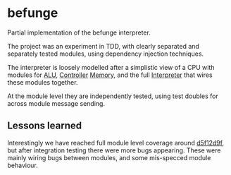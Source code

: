 # befunge

Partial implementation of the befunge interpreter.

The project was an experiment in TDD, with clearly separated and separately tested modules, using dependency injection techniques.

The interpreter is loosely modelled after a simplistic view of a CPU with modules for [ALU](/lib/befunge/alu.rb), [Controller](/lib/befunge/controller.rb) [Memory](/lib/befunge/memory.rb), and the full [Interpreter](/lib/befunge/interpreter.rb) that wires these modules together.

At the module level they are independently tested, using test doubles for across module message sending.

## Lessons learned

Interestingly we have reached full module level coverage around [d5f12d9f](../../commit/d5f12d9f4670f72f70d902882a0b635bbd12066c), but after integration testing there were more bugs appearing. These were mainly wiring bugs between modules, and some mis-specced module behaviour.
